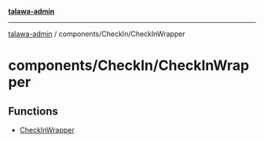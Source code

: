 [**talawa-admin**](../../../README.md)

***

[talawa-admin](../../../modules.md) / components/CheckIn/CheckInWrapper

# components/CheckIn/CheckInWrapper

## Functions

- [CheckInWrapper](functions/CheckInWrapper.md)
